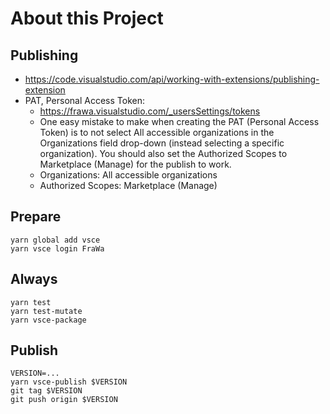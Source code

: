 
# About this Project 

## Publishing

- https://code.visualstudio.com/api/working-with-extensions/publishing-extension
- PAT, Personal Access Token:
  - https://frawa.visualstudio.com/_usersSettings/tokens
  - One easy mistake to make when creating the PAT (Personal Access Token) is to not select All accessible organizations in the Organizations field drop-down (instead selecting a specific organization). You should also set the Authorized Scopes to Marketplace (Manage) for the publish to work.
  - Organizations: All accessible organizations
  - Authorized Scopes: Marketplace (Manage)

## Prepare
```
yarn global add vsce
yarn vsce login FraWa
```

## Always
```
yarn test
yarn test-mutate
yarn vsce-package
```

## Publish
```
VERSION=...
yarn vsce-publish $VERSION
git tag $VERSION
git push origin $VERSION
```